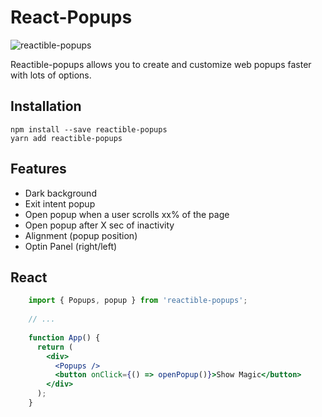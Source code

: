 # React-Popups
![reactible-popups](https://github.com/Reactible/react-popups/assets/12425932/e407902a-4ab0-4c43-9456-b6aa3d28fb4b)

Reactible-popups allows you to create and customize web popups faster with lots of options.

## Installation

```
npm install --save reactible-popups
yarn add reactible-popups
```

## Features

-   Dark background
-   Exit intent popup
-   Open popup when a user scrolls xx% of the page
-   Open popup after X sec of inactivity
-   Alignment (popup position)
-   Optin Panel (right/left)

## React
```jsx
    import { Popups, popup } from 'reactible-popups';
    
    // ...
    
    function App() {
      return (
        <div>
          <Popups />
          <button onClick={() => openPopup()}>Show Magic</button>
        </div>
      );
    }
```
